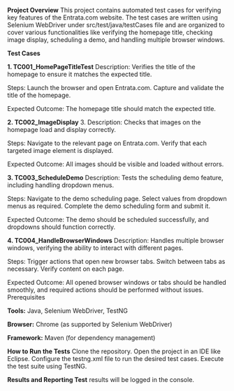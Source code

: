**Project Overview**
This project contains automated test cases for verifying key features of the Entrata.com website. The test cases are written using Selenium WebDriver under src/test/java/testCases file and are organized to cover various functionalities like verifying the homepage title, checking image display, scheduling a demo, and handling multiple browser windows.

**Test Cases**

**1. TC001_HomePageTitleTest**
Description: Verifies the title of the homepage to ensure it matches the expected title.

Steps: 
Launch the browser and open Entrata.com. 
Capture and validate the title of the homepage.

Expected Outcome: The homepage title should match the expected title.

**2. TC002_ImageDisplay**
3. Description: Checks that images on the homepage load and display correctly.

Steps: 
Navigate to the relevant page on Entrata.com. 
Verify that each targeted image element is displayed.

Expected Outcome: All images should be visible and loaded without errors.

**3. TC003_ScheduleDemo**
Description: Tests the scheduling demo feature, including handling dropdown menus.

Steps: 
Navigate to the demo scheduling page. 
Select values from dropdown menus as required. 
Complete the demo scheduling form and submit it.

Expected Outcome: The demo should be scheduled successfully, and dropdowns should function correctly.

**4. TC004_HandleBrowserWindows**
Description: Handles multiple browser windows, verifying the ability to interact with different pages.

Steps: 
Trigger actions that open new browser tabs. 
Switch between tabs as necessary. 
Verify content on each page.

Expected Outcome: All opened browser windows or tabs should be handled smoothly, and required actions should be performed without issues. Prerequisites

**Tools:** 
Java, Selenium WebDriver, TestNG

**Browser:**
Chrome (as supported by Selenium WebDriver) 

**Framework:**
Maven (for dependency management)

**How to Run the Tests**
Clone the repository. 
Open the project in an IDE like Eclipse. 
Configure the testng.xml file to run the desired test cases. 
Execute the test suite using TestNG.

**Results and Reporting Test**
results will be logged in the console.
